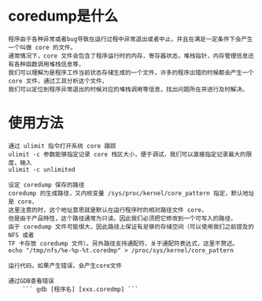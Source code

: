 # coredump是什么
    程序由于各种异常或者bug导致在运行过程中异常退出或者中止，并且在满足一定条件下会产生一个叫做 core 的文件。
    通常情况下，core 文件会包含了程序运行时的内存，寄存器状态，堆栈指针，内存管理信息还有各种函数调用堆栈信息等，
    我们可以理解为是程序工作当前状态存储生成的一个文件，许多的程序出错的时候都会产生一个 core 文件，通过工具分析这个文件，
    我们可以定位到程序异常退出的时候对应的堆栈调用等信息，找出问题所在并进行及时解决。

# 使用方法
    通过 ulimit 指令打开系统 core 跟踪
    ulimit -c 参数能够指定记录 core 栈区大小，便于调试，我们可以直接指定记录最大的限度，输入
    ulimit -c unlimited
    
    设定 coredump 保存的路径
    coredump 的生成路径，又内核变量 /sys/proc/kernel/core_pattern 指定，默认地址是 core，
    这里注意的时，这个地址意思就是默认在运行程序时的相对路径文件 core，
    但是由于产品特性，这个路径通常为只读。因此我们必须把它修改到一个可写入的路径，
    由于 coredump 文件可能很大，因此路径上保证有足够的存储空间（可以使用我们之前提及的 NFS 或者 
    TF 卡存放 coredump 文件）。另外路径支持通配符，关于通配符表达式，这里不赘述。
    echo "/tmp/nfs/%e-%p-%t.coredmp" > /proc/sys/kernel/core_pattern
    
    运行代码，如果产生错误，会产生core文件
    
    通过GDB查看错误
        ``` gdb [程序名] [xxx.coredmp] ```

